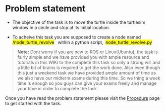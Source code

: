 # Problem statement

* The objective of the task is to move the turtle inside the turtlesim window in a circle and stop at its initial location.

* To acheive this task you are supposed to create a node named &nbsp; <mark>/node_turtle_revolve</mark>  &nbsp; within a python script,    &nbsp;<mark>node_turtle_revolve.py</mark> &nbsp;


>**Note:** Dont worry if you are new to ROS or Linux(Ubuntu), the task is fairly simple and we have provided you with ample resource and tutorials in this WIKI to the complete this task so only a strong will and a little bit of brains is required to get the work done. Also even though this just a weekend task we have provided ample amount of time as we also have our midterm exams during this time. So we thing a week time is enough so you guys can give your exams freely and manage your time in order to complete the task

Once you have read the problem statement please visit the [Procedure](./sel-task/procedure.md) page to get started with the task.